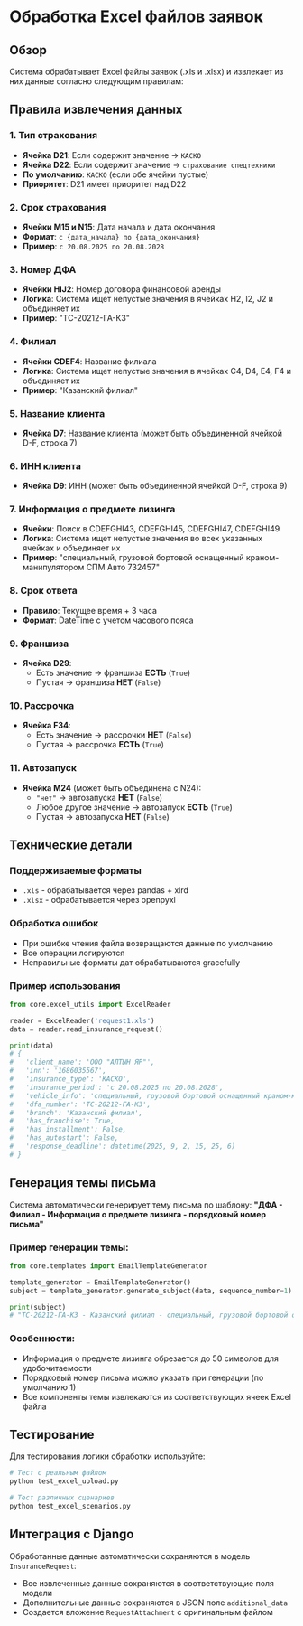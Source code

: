 # Обработка Excel файлов заявок

## Обзор

Система обрабатывает Excel файлы заявок (.xls и .xlsx) и извлекает из них данные согласно следующим правилам:

## Правила извлечения данных

### 1. Тип страхования
- **Ячейка D21**: Если содержит значение → `КАСКО`
- **Ячейка D22**: Если содержит значение → `страхование спецтехники`
- **По умолчанию**: `КАСКО` (если обе ячейки пустые)
- **Приоритет**: D21 имеет приоритет над D22

### 2. Срок страхования
- **Ячейки M15 и N15**: Дата начала и дата окончания
- **Формат**: `с {дата_начала} по {дата_окончания}`
- **Пример**: `с 20.08.2025 по 20.08.2028`

### 3. Номер ДФА
- **Ячейки HIJ2**: Номер договора финансовой аренды
- **Логика**: Система ищет непустые значения в ячейках H2, I2, J2 и объединяет их
- **Пример**: "ТС-20212-ГА-КЗ"

### 4. Филиал
- **Ячейки CDEF4**: Название филиала
- **Логика**: Система ищет непустые значения в ячейках C4, D4, E4, F4 и объединяет их
- **Пример**: "Казанский филиал"

### 5. Название клиента
- **Ячейка D7**: Название клиента (может быть объединенной ячейкой D-F, строка 7)

### 6. ИНН клиента
- **Ячейка D9**: ИНН (может быть объединенной ячейкой D-F, строка 9)

### 7. Информация о предмете лизинга
- **Ячейки**: Поиск в CDEFGHI43, CDEFGHI45, CDEFGHI47, CDEFGHI49
- **Логика**: Система ищет непустые значения во всех указанных ячейках и объединяет их
- **Пример**: "специальный, грузовой бортовой оснащенный краном-манипулятором СПМ Авто 732457"

### 8. Срок ответа
- **Правило**: Текущее время + 3 часа
- **Формат**: DateTime с учетом часового пояса

### 9. Франшиза
- **Ячейка D29**: 
  - Есть значение → франшиза **ЕСТЬ** (`True`)
  - Пустая → франшиза **НЕТ** (`False`)

### 10. Рассрочка
- **Ячейка F34**:
  - Есть значение → рассрочки **НЕТ** (`False`)
  - Пустая → рассрочка **ЕСТЬ** (`True`)

### 11. Автозапуск
- **Ячейка M24** (может быть объединена с N24):
  - `"нет"` → автозапуска **НЕТ** (`False`)
  - Любое другое значение → автозапуск **ЕСТЬ** (`True`)
  - Пустая → автозапуска **НЕТ** (`False`)

## Технические детали

### Поддерживаемые форматы
- `.xls` - обрабатывается через pandas + xlrd
- `.xlsx` - обрабатывается через openpyxl

### Обработка ошибок
- При ошибке чтения файла возвращаются данные по умолчанию
- Все операции логируются
- Неправильные форматы дат обрабатываются gracefully

### Пример использования

```python
from core.excel_utils import ExcelReader

reader = ExcelReader('request1.xls')
data = reader.read_insurance_request()

print(data)
# {
#   'client_name': 'ООО "АЛТЫН ЯР"',
#   'inn': '1686035567',
#   'insurance_type': 'КАСКО',
#   'insurance_period': 'с 20.08.2025 по 20.08.2028',
#   'vehicle_info': 'специальный, грузовой бортовой оснащенный краном-манипулятором СПМ Авто 732457',
#   'dfa_number': 'ТС-20212-ГА-КЗ',
#   'branch': 'Казанский филиал',
#   'has_franchise': True,
#   'has_installment': False,
#   'has_autostart': False,
#   'response_deadline': datetime(2025, 9, 2, 15, 25, 6)
# }
```

## Генерация темы письма

Система автоматически генерирует тему письма по шаблону:
**"ДФА - Филиал - Информация о предмете лизинга - порядковый номер письма"**

### Пример генерации темы:

```python
from core.templates import EmailTemplateGenerator

template_generator = EmailTemplateGenerator()
subject = template_generator.generate_subject(data, sequence_number=1)

print(subject)
# "ТС-20212-ГА-КЗ - Казанский филиал - специальный, грузовой бортовой оснащенный крано... - 1"
```

### Особенности:
- Информация о предмете лизинга обрезается до 50 символов для удобочитаемости
- Порядковый номер письма можно указать при генерации (по умолчанию 1)
- Все компоненты темы извлекаются из соответствующих ячеек Excel файла

## Тестирование

Для тестирования логики обработки используйте:

```bash
# Тест с реальным файлом
python test_excel_upload.py

# Тест различных сценариев
python test_excel_scenarios.py
```

## Интеграция с Django

Обработанные данные автоматически сохраняются в модель `InsuranceRequest`:
- Все извлеченные данные сохраняются в соответствующие поля модели
- Дополнительные данные сохраняются в JSON поле `additional_data`
- Создается вложение `RequestAttachment` с оригинальным файлом